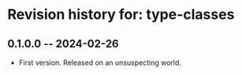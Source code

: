 # Revision history for: type-classes

## 0.1.0.0 -- 2024-02-26

* First version. Released on an unsuspecting world.

